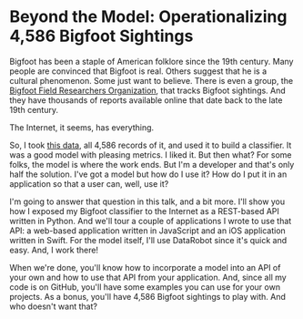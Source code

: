 # Beyond the Model: Operationalizing 4,586 Bigfoot Sightings

Bigfoot has been a staple of American folklore since the 19th century. Many people are convinced that Bigfoot is real. Others suggest that he is a cultural phenomenon. Some just want to believe. There is even a group, the [Bigfoot Field Researchers Organization](http://bfro.net/), that tracks Bigfoot sightings. And they have thousands of reports available online that date back to the late 19th century.

The Internet, it seems, has everything.

So, I took [this data](https://data.world/timothyrenner/bfro-sightings-data), all 4,586 records of it, and used it to build a classifier. It was a good model with pleasing metrics. I liked it. But then what? For some folks, the model is where the work ends. But I'm a developer and that's only half the solution. I've got a model but how do I use it? How do I put it in an application so that a user can, well, use it?

I'm going to answer that question in this talk, and a bit more. I'll show you how I exposed my Bigfoot classifier to the Internet as a REST-based API written in Python. And we'll tour a couple of applications I wrote to use that API: a web-based application written in JavaScript and an iOS application written in Swift. For the model itself, I'll use DataRobot since it's quick and easy. And, I work there!

When we're done, you'll know how to incorporate a model into an API of your own and how to use that API from your application. And, since all my code is on GitHub, you'll have some examples you can use for your own projects. As a bonus, you'll have 4,586 Bigfoot sightings to play with. And who doesn't want that?
